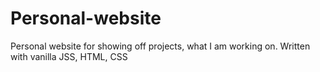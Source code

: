 # Personal-website
Personal website for showing off projects, what I am working on. Written with vanilla JSS, HTML, CSS
